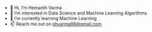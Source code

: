 - 👋 Hi, I’m Hemanth Varma
- 👀 I’m interested in Data Science and Machine Leanring Algorithms
- 🌱 I’m currently learning Machine Learning
- 📫 Reach me out on phvarma98@gmail.com

<!---
phvarma98/phvarma98 is a ✨ special ✨ repository because its `README.md` (this file) appears on your GitHub profile.
You can click the Preview link to take a look at your changes.
--->
